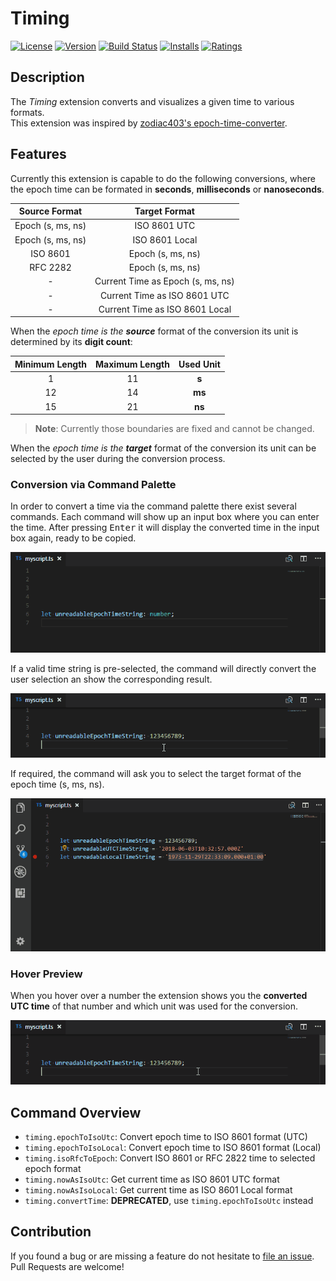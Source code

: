 # Timing

[![License](https://img.shields.io/badge/license-MIT-green.svg?style=flat)](https://raw.githubusercontent.com/HaaLeo/vscode-timing/master/LICENSE) [![Version](https://vsmarketplacebadge.apphb.com/version/HaaLeo.Timing.svg)](https://marketplace.visualstudio.com/items?itemName=HaaLeo.Timing) [![Build Status](https://travis-ci.org/HaaLeo/vscode-timing.svg?branch=master)](https://travis-ci.org/HaaLeo/vscode-timing) [![Installs](https://vsmarketplacebadge.apphb.com/installs/HaaLeo.Timing.svg)](https://marketplace.visualstudio.com/items?itemName=HaaLeo.Timing) [![Ratings](https://vsmarketplacebadge.apphb.com/rating/HaaLeo.Timing.svg)](https://marketplace.visualstudio.com/items?itemName=HaaLeo.Timing)

## Description
The *Timing* extension converts and visualizes a given time to various formats.  
This extension was inspired by 
[zodiac403's  epoch-time-converter](https://github.com/zodiac403/epoch-time-converter).

## Features

Currently this extension is capable to do the following conversions, where the epoch time can be formated in **seconds**, **milliseconds** or **nanoseconds**.  

| Source Format| Target Format|
|:--:|:--:|
| Epoch (s, ms, ns) | ISO 8601 UTC|
| Epoch (s, ms, ns) | ISO 8601 Local|
| ISO 8601 | Epoch (s, ms, ns)|
| RFC 2282 | Epoch (s, ms, ns)|
| - | Current Time as Epoch (s, ms, ns) |
| - | Current Time as ISO 8601 UTC |
| - | Current Time as ISO 8601 Local |

When the *epoch time is the **source*** format of the conversion its unit is determined by its **digit count**:

| Minimum Length| Maximum Length| Used Unit |
|:--:|:--:|:--:|
| 1 | 11| **s**
|12 | 14| **ms**
|15 | 21| **ns**

>**Note**: Currently those boundaries are fixed and cannot be changed.

When the *epoch time is the **target*** format of the conversion its unit can be selected by the user during the conversion process.  

### Conversion via Command Palette
In order to convert a time via the command palette there exist several commands. Each command will show up an input box where you can enter the time. After pressing <kbd>Enter</kbd> it will display the converted time in the input box again, ready to be copied.

![Convert Sample](doc/Convert_Sample.gif)

If a valid time string is pre-selected, the command will directly convert the user selection an show the corresponding result.

![Convert Selection Sample](doc/Convert_Selection_Sample.gif)

If required, the command will ask you to select the target format of the epoch time (s, ms, ns).

![Convert Selection Option Sample](doc/Convert_Selection_Option_Sample.gif)

### Hover Preview

When you hover over a number the extension shows you the **converted UTC time** of that number and which unit was used for the conversion.

![Hover Sample](doc/Hover_Sample.gif)

## Command Overview

* `timing.epochToIsoUtc`: Convert epoch time to ISO 8601 format (UTC)
* `timing.epochToIsoLocal`: Convert epoch time to ISO 8601 format (Local)
* `timing.isoRfcToEpoch`: Convert ISO 8601 or RFC 2822 time to selected epoch format
* `timing.nowAsIsoUtc`: Get current time as ISO 8601 UTC format
* `timing.nowAsIsoLocal`: Get current time as ISO 8601 Local format
* `timing.convertTime`: **DEPRECATED**, use `timing.epochToIsoUtc` instead

## Contribution
If you found a bug or are missing a feature do not hesitate to [file an issue](https://github.com/HaaLeo/vscode-timing/issues/new).  
Pull Requests are welcome!
